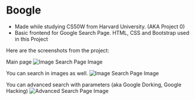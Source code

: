 # Boogle
- Made while studying CS50W from Harvard University. (AKA Project 0)
- Basic frontend for Google Search Page. HTML, CSS and Bootstrap used in this Project

Here are the screenshots from the project:

Main page
![Image Search Page Image](https://lh3.googleusercontent.com/fife/AAbDypDQ4a90Rx31SR5BT2zD1G7BjYioJZ0Q4HLKs7YV6_TzrwRV4N5jiJxz6tX3z83OezIKaNYxoqDyqzcdtQODZobF95FfYs_qhhXGWMDS5EljDw7HIttmEmA_UEfrH81oPLl3jNTCqZYh0zrm24WstU3xM97ls7aCiOrT8OFeFs5ZxbAa7G1ZVqmQLiHKv_1c8yuHVIBsd4NoFzIrJfYBBjDzvE-tDoOq2AN87BU1_VQFXjC6rUWH9jVBiYd4CjQDNTTxfX9-Pt9SeEXGBBV7-NQK3mk5LOH6Km9bqaJVJpW684MUyADE6SyUT_r14XeRXfkJ-Irxo7SAvnwmo5GSnknvuLFTCvm8DzNDU6vsbDuP3WMhKVhyITYN5hE8d3K9SYBMCz92_FSUBrqw9jYqyf0FUBRKpXLF14dS_jgMOxKlt93Dbs5AnPLdPFusD4jyXzV6x1MP603Ut571As1yBP4CuNNG6-ikbh79roigz_MxUXCFjvwfLC30lz6ImE6PCscBexrbEWeyx67e5rieOEZRbZpBeNs_AEBM3QfdHDvSiDMZPRcj-kWtmnZZ169pe5kffnJuiZXYYNyOAYeSSquXeTjM9E6t098fpiFyZxT98NrFNglxti74WlY34XO-tdfUgBWsAEHIyWElXCB9c9wqYxQyMHHO35XOX04w8y54AYgFsewa81UQzN6wPyIo1qquM0nM-eVt78WNROZVxZ0dw94cuZJrggRRHbkjx9C1vGRLLCQkehpIy_maLqut5bYLDGF-_kWT26nI1erL5at_qwPmg2Lw2YBoSiSvuW1AIYBXJizT_n8EGBXnvU0n9D4E8FjDldq6dRvV8onFEb4RoE2aLaCr-EbbnfMAWNZFRN6J3JBdDCbR_VJtId65sogpHH7xJlJsT2_gknNQIQGGbDUfJ1hbQzbU08WwQKwsvgaeuYTYdNlm3iREe6DFxytATWvYZIGjJKidxqrVOp8zR6kw_nDYmOSM22oE3EFR1f-AMreEKD1rGiXfAgZuV7mFZfhrgZvH5MSbpcce3BpOgR7oxRF1CUGnPWoC0UtdU3u0txWBqm3EDFxoL9U_HyitqoJT4BeCOwwN8fUQEhsjwZ6XZ26eZtRcPg5PYGjIzxOl7LHZOtEqFkPnKrIHtfpqBioafYzplfaHR8ffvIjVbvdYD3q2JBPzN9sMXfjLGiJogoNRSpLTjN2KmKge7MzRMkMXukPKW6E1qLjhLq7gyts-GvWWwl_1JMb_b8HqlVhVF4q3GRnUGTTwb97_KtTfn3uakKkEdhcjqzvJ8Y3vUp3ey4vQFeeDaXyXfxALl50XisAKv3W0qIUCOtVW-2SY-eHCCJBPooHTGg=w1920-h950)

You can search in images as well.
![Image Search Page Image](https://lh3.googleusercontent.com/fife/AAbDypBIvtiLdB1iqgmEWK6eGr18OsSQqGHZw91WfVlkxs-KrcjYppwe0OZegdEM6kvJUNa7-6-zbuQj40Cfx4f3jbhugMahYuTdZhzfYD-wfkybpZ95Z4mvZ01YWKCJI5T4QrTmmtgE7CnXIOpAke8cL4-oPlTAT6HRYcyD7Pkj8_hx4rRCJvPt7I4xxkE75tkvdCUZVyq-mXLum5r_D_zhJOFNUpSYB9ie798CDslRMaAE_xDHqO7-eYR0EQmN6KuqATQVkpSQHLp6XKDN9hopjt8L3Fr5zeA6jA4-ogBxnNYXx5mO0WN6-9hKJANkR_gIPq2Tv2UPRpfk8uVON9VyI3mj4b-Fy3DMd5EvbGgVzK4bnwvIRQ_4Mp_nXJI3MnngIUkLbnrHR66NgpUb7_3uwdaN9BDjOusXUifYI4NLkUE5VH7qdyDP_9heJHGDU0-nBQ7RzBSVGHXkbS5yEks11tOY1a3S67R2wSKWOmaIzuC8ER_RbhBQ5lFv63-WGtjEtloFwubNux6t2J3VHYQzZAelfjKXKkh3pMmUkcpB1F8rbeyXym0WCHGh9D-qEpnthj4wgw9c9NNC1Ru_hSWcDapyMI20YSKgLfzVVt_I8XneFT4W7pOyG2Gtm12Xvhtgk-50tj96M24nnJeIGyE6gWTDsu0YIpH_nK0BT-LqPp9bX2BPwFLgnihO93csMs-9uou-ZcIdvhvWj2giwBZgPsb0h3v-gqjE_sOyCzrvWpd0IC2bdojfin4TeIul_5k2PlpRFwwY9BnojXxGxjZq7e0_d8_d4eCKaRU1F-T6tXceer_znPepIHXSGCRwr5bt-Z9CDidDFi_5DNEJuv9Fk3_NUUTS5f3f9CtrGQ-OBx_-PnGKU7yPeU-c89C6E6-L-QKrX0NRAN_UOK10VqVSjn14ukNtreZAGh3oykbQonWiutGwBHOKKTCSuPVVTPOGjcZITOI9zYBfXf2rjLqgiLjnjYCTmKHK0zWG7LS7dSEYg41TzXMpfuzAVDhXjshhMkyaI6MPMzovQFDfWUpggIblyIThb1zRV4Z7uR6nfnd7zERS6dKWkiGzQqv3yTJcC3NMScmGA-0qbMzYdNP62if3ZWz06CgARzF9EilN2Ol5DBcUykENImObiQp16s4YVHHQYeWR8EP3DdINee5aR2BKpKEcoLXLWwoc-np33pSowZtLk42jDPuzdE7uZZuG4GLF5epEwMZzLtmKQHVy0jGup4dXqRYjw25fv8n2YZ39x_ez6rYLFMY8ZKegljgC3xBqvJpIPNm3Gb_X3Vphl1w67JFJnPLRfMlCUtsWuCC8LnhuFndh3zRvP0V4AYYCgLWVca3_rIBV8ucOvw=w1920-h950)


You can advanced search with parameters (aka Google Dorking, Google Hacking)
![Advanced Search Page Image](https://lh3.googleusercontent.com/fife/AAbDypCjCC5EZ3ogRbJg8L1WTPo_1pm8xq86O1L63D6vVzOl-mvveviTOaRQE7JFjKVLUecqlyOnYuFRI1x2G-i8RQomvG9wtXt4AGHet0SC04ABXGL_rtl0JjP8kX4EHXthxffDWjKn2LaEdxA_nt2rVBLbXKg5UNyXLnQvFSqaxfD8SRpiF6xvZ_lqUuESTQ2mPILbiIV01QtzIDmQASHGjXEq2aR4t9OibZEOqWepWYd5q6STJX7Ag0Z9_0GjJznOPqz4REQmY4g7l6LmwLywm6LRns_-ydx96h1BKtKDsFcjEUxjUNfSK5cj97FLss3H0B4iKsOxvmfjfKtFpFAOpPjo0WIYLc-WwN_TYFPHA7XI8UtqQaJEq5QznwFeUZ3lip-qM5NdNNXZXDhUwcYprvz6iKmIimnZp9u9jA3OvvFeByNE806mBm1H6zQwroI_6soE_jJEEPvoY2e-oPIwUjlhfXoMRm68AKbX-XS4sFNlp_49YsixOvOKQREaQsdlHKx0KgM3-rvAHioXxt99BNQJOgm0eenK4TI8UYPBF9xrwhpmpjqgVCEMtrrP8sQt3iljX7Ya1SP19Gzcm8vvzm28KbiNiH9WTxSBMsG_d-aSKkdPfOxrIL_r6GBcrX7nLILB0xHTWaKbSa4fKhmZQ0BkXhI2AYT4C336Bu2zdTP4YmlM0CouSrfnxrJdBxfYRUuLZvMQL9R1yug1GtT49qUdlhcqUCz7bMYRAjgspIeQgMwZEo86xe7yiqYVReVyDDJphfkNiQX2OczMwKO2NbISziypE6qoHxi7ulG7b2y_QLYu2KcxBHlrTIfZSZZ6wI3-ZO9xgQkDrC98fCTJq_IbjDZpEOIZKWa-5moldnNm28narI9Kw1-sEFcFHdOChW-yD8WrcyWzlcGx4kGVt8JGV5DNVFBhv-U4rqDZmQa9naywZ9OZW6Sj4RMCpOmeKaYvOEa7bzA7UM3HAEx-ZH4ckbBzXaeviUd4hoSVoF0q1k8cB-fdAt6fVFmUIModUhuat2W1CjnAxt-MEdLjDrss_Jt55v2tf7Z2Yu0T1wEv5JHEhH9aztd0VN7y6WfQfrvmhmAYEPjTeUfG4ZUt3lUO0RcVBC81aCBaOf9NeeGwBVvL5FdDf7QfORFgDCRD6ag9TQmMZz5aOt1KOznMUe-yHDecN-qiZ2CsJq69i3WumbV87YUa0C0zXOlSLvsPpH3EX_Fbp1pAkcg5KOA6NeDhIFf9Wuo33CHtOd_BoLeU7prJLCJeqZFdKn3blC8FHqryywqBQM-TICu6ZbjTvacjkH-vi391xqM6JyevNL3HnJjF-9oJ66ncAgaBY5Q5ACk0beFRgrId-u0NZg=w1920-h950)
